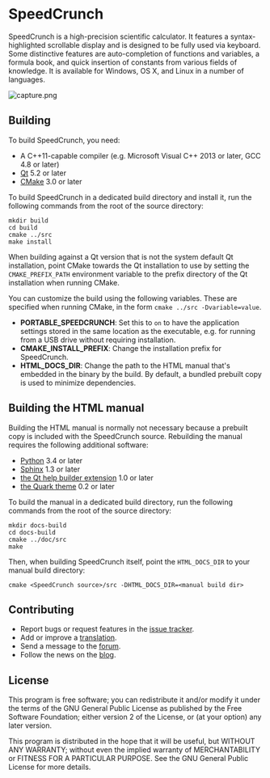 # SpeedCrunch
SpeedCrunch is a high-precision scientific calculator. It features a syntax-highlighted
scrollable display and is designed to be fully used via keyboard. Some distinctive
features are auto-completion of functions and variables, a formula book, and quick
insertion of constants from various fields of knowledge. It is available for Windows, OS X,
and Linux in a number of languages.

![capture.png](https://bitbucket.org/repo/dR7BnG/images/3654665019-capture.png)

## Building
To build SpeedCrunch, you need:

- A C++11-capable compiler (e.g. Microsoft Visual C++ 2013 or later, GCC 4.8 or later)
- [Qt](http://qt.io) 5.2 or later
- [CMake](http://cmake.org) 3.0 or later

To build SpeedCrunch in a dedicated build directory and install it, run the following
commands from the root of the source directory:

    mkdir build
    cd build
    cmake ../src
    make install

When building against a Qt version that is not the system default Qt installation,
point CMake towards the Qt installation to use by setting the `CMAKE_PREFIX_PATH`
environment variable to the prefix directory of the Qt installation when running CMake.

You can customize the build using the following variables. These are specified when
running CMake, in the form `cmake ../src -Dvariable=value`.

- **PORTABLE_SPEEDCRUNCH**: Set this to `on` to have the application settings stored
  in the same location as the executable, e.g. for running from a USB drive without
  requiring installation.
- **CMAKE_INSTALL_PREFIX**: Change the installation prefix for SpeedCrunch.
- **HTML_DOCS_DIR**: Change the path to the HTML manual that's embedded in the binary
  by the build. By default, a bundled prebuilt copy is used to minimize dependencies.

## Building the HTML manual
Building the HTML manual is normally not necessary because a prebuilt copy is included
with the SpeedCrunch source. Rebuilding the manual requires the following additional
software:

  - [Python](http://python.org) 3.4 or later
  - [Sphinx](http://sphinx-doc.org) 1.3 or later
  - [the Qt help builder extension](https://github.com/sphinx-doc/sphinxcontrib-qthelp) 1.0 or later
  - [the Quark theme](https://pypi.python.org/pypi/quark-sphinx-theme) 0.2 or later

To build the manual in a dedicated build directory, run the following commands from
the root of the source directory:

    mkdir docs-build
    cd docs-build
    cmake ../doc/src
    make

Then, when building SpeedCrunch itself, point the `HTML_DOCS_DIR` to your manual build
directory:

    cmake <SpeedCrunch source>/src -DHTML_DOCS_DIR=<manual build dir>

## Contributing
- Report bugs or request features in the
  [issue tracker](https://bitbucket.org/heldercorreia/speedcrunch/issues).
- Add or improve a [translation](https://www.transifex.com/projects/p/speedcrunch/).
- Send a message to the [forum](https://groups.google.com/group/speedcrunch).
- Follow the news on the [blog](http://speedcrunch.blogspot.com).

## License
This program is free software; you can redistribute it and/or modify
it under the terms of the GNU General Public License as published by
the Free Software Foundation; either version 2 of the License, or
(at your option) any later version.

This program is distributed in the hope that it will be useful,
but WITHOUT ANY WARRANTY; without even the implied warranty of
MERCHANTABILITY or FITNESS FOR A PARTICULAR PURPOSE.  See the
GNU General Public License for more details.
